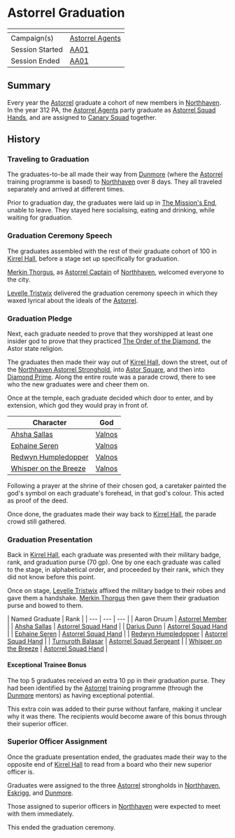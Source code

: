 # Astorrel Graduation

| []() | |
| --- | --- |
| Campaign(s) | [Astorrel Agents](../astorrel-agents.md) |
| Session Started | [AA01](../sessions/AA01.md) |
| Session Ended | [AA01](../sessions/AA01.md) |

## Summary

Every year the [Astorrel](../../../astarus/civilisations/kingdom-of-astor/organisations/astorrel/astorrel.md) graduate a cohort of new members in [Northhaven](../../../astarus/places/cities/northhaven.md). In the year 312 PA, the [Astorrel Agents](../astorrel-agents.md) party graduate as [Astorrel Squad Hands](../../../astarus/civilisations/kingdom-of-astor/organisations/astorrel/ranks/2-squad-hand.md), and are assigned to [Canary Squad](../../../astarus/civilisations/kingdom-of-astor/organisations/astorrel/squads/canary.md) together.

## History

### Traveling to Graduation

The graduates-to-be all made their way from [Dunmore](../../../astarus/places/cities/dunmore.md) (where the [Astorrel](../../../astarus/civilisations/kingdom-of-astor/organisations/astorrel/astorrel.md) training programme is based) to [Northhaven](../../../astarus/places/cities/northhaven.md) over 8 days. They all traveled separately and arrived at different times.

Prior to graduation day, the graduates were laid up in [The Mission's End](../../../astarus/places/buildings/inns-taverns/the-missions-end.md), unable to leave. They stayed here socialising, eating and drinking, while waiting for graduation.

### Graduation Ceremony Speech

The graduates assembled with the rest of their graduate cohort of 100 in [Kirrel Hall](../../../astarus/places/buildings/kirrel-hall.md), before a stage set up specifically for graduation.

[Merkin Thorgus](../../../astarus/people/merkin-thorgus.md), as [Astorrel Captain](../../../astarus/civilisations/kingdom-of-astor/organisations/astorrel/ranks/6-captain.md) of [Northhaven](../../../astarus/places/cities/northhaven.md), welcomed everyone to the city.

[Levelle Tristwix](../../../astarus/people/levelle-tristwix.md) delivered the graduation ceremony speech in which they waxed lyrical about the ideals of the [Astorrel](../../../astarus/civilisations/kingdom-of-astor/organisations/astorrel/astorrel.md).

### Graduation Pledge

Next, each graduate needed to prove that they worshipped at least one insider god to prove that they practiced [The Order of the Diamond](../../../astarus/gods/the-order-of-the-diamond.md), the Astor state religion.

The graduates then made their way out of [Kirrel Hall](../../../astarus/places/buildings/kirrel-hall.md), down the street, out of the [Northhaven Astorrel Stronghold](../../../astarus/places/strongholds/northhaven-astorrel-stronghold.md), into [Astor Square](../../../astarus/places/structures/astor-square.md), and then into [Diamond Prime](../../../astarus/places/buildings/temples/diamond-prime.md). Along the entire route was a parade crowd, there to see who the new graduates were and cheer them on.

Once at the temple, each graduate decided which door to enter, and by extension, which god they would pray in front of.

| Character | God |
| --- | --- |
| [Ahsha Sallas](../../../astarus/people/ahsha-sallas.md) | [Valnos](../../../astarus/gods/gods/valnos.md) |
| [Ephaine Seren](../../../astarus/people/ephaine-seren.md) | [Valnos](../../../astarus/gods/gods/valnos.md) |
| [Redwyn Humpledopper](../../../astarus/people/redywn-humpledopper.md) | [Valnos](../../../astarus/gods/gods/valnos.md) |
| [Whisper on the Breeze](../../../astarus/people/whisper-on-the-breeze.md) | [Valnos](../../../astarus/gods/gods/valnos.md) |

Following a prayer at the shrine of their chosen god, a caretaker painted the god's symbol on each graduate's forehead, in that god's colour. This acted as proof of the deed.

Once done, the graduates made their way back to [Kirrel Hall](../../../astarus/places/buildings/kirrel-hall.md), the parade crowd still gathered.

### Graduation Presentation

Back in [Kirrel Hall](../../../astarus/places/buildings/kirrel-hall.md), each graduate was presented with their military badge, rank, and graduation purse (70 gp). One by one each graduate was called to the stage, in alphabetical order, and proceeded by their rank, which they did not know before this point.

Once on stage, [Levelle Tristwix](../../../astarus/people/levelle-tristwix.md) affixed the military badge to their robes and gave them a handshake. [Merkin Thorgus](../../../astarus/people/merkin-thorgus.md) then gave them their graduation purse and bowed to them.

| Named Graduate | Rank |
| --- | --- | --- |
| Aaron Druum | [Astorrel Member](../../../astarus/civilisations/kingdom-of-astor/organisations/astorrel/ranks/1-member.md) |
| [Ahsha Sallas](../../../astarus/people/ahsha-sallas.md) | [Astorrel Squad Hand](../../../astarus/civilisations/kingdom-of-astor/organisations/astorrel/ranks/2-squad-hand.md) |
| [Darius Dunn](../../../astarus/people/darius-dunn.md) | [Astorrel Squad Hand](../../../astarus/civilisations/kingdom-of-astor/organisations/astorrel/ranks/2-squad-hand.md) |
| [Ephaine Seren](../../../astarus/people/ephaine-seren.md) | [Astorrel Squad Hand](../../../astarus/civilisations/kingdom-of-astor/organisations/astorrel/ranks/2-squad-hand.md) |
| [Redwyn Humpledopper](../../../astarus/people/redywn-humpledopper.md) | [Astorrel Squad Hand](../../../astarus/civilisations/kingdom-of-astor/organisations/astorrel/ranks/2-squad-hand.md) |
| [Turnuroth Balasar](../../../astarus/people/turnuroth-balasar.md) | [Astorrel Squad Sergeant](../../../astarus/civilisations/kingdom-of-astor/organisations/astorrel/ranks/4-squad-sergeant.md) |
| [Whisper on the Breeze](../../../astarus/people/whisper-on-the-breeze.md) | [Astorrel Squad Hand](../../../astarus/civilisations/kingdom-of-astor/organisations/astorrel/ranks/2-squad-hand.md) |

#### Exceptional Trainee Bonus

The top 5 graduates received an extra 10 pp in their graduation purse. They had been identified by the [Astorrel](../../../astarus/civilisations/kingdom-of-astor/organisations/astorrel/astorrel.md) training programme (through the [Dunmore](../../../astarus/places/cities/dunmore.md) mentors) as having exceptional potential.

This extra coin was added to their purse without fanfare, making it unclear why it was there. The recipients would become aware of this bonus through their superior officer.

### Superior Officer Assignment

Once the graduate presentation ended, the graduates made their way to the opposite end of [Kirrel Hall](../../../astarus/places/buildings/kirrel-hall.md) to read from a board who their new superior officer is.

Graduates were assigned to the three [Astorrel](../../../astarus/civilisations/kingdom-of-astor/organisations/astorrel/astorrel.md) strongholds in [Northhaven](../../../astarus/places/cities/northhaven.md), [Eskrigg](../../../astarus/places/cities/eskrigg.md), and [Dunmore](../../../astarus/places/cities/dunmore.md).

Those assigned to superior officers in [Northhaven](../../../astarus/places/cities/northhaven.md) were expected to meet with them immediately.

This ended the graduation ceremony.
